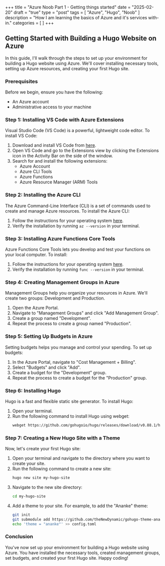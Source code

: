 +++
title = "Azure Noob Part 1 - Getting things started"
date = "2025-02-20"
draft = "true"
type = "post"
tags = [ "Azure", "Hugo", "Noob" ]
description = "How I am learning the basics of Azure and it's services with-in."
categories = [ ]
+++
## Getting Started with Building a Hugo Website on Azure

In this guide, I'll walk through the steps to set up your environment for building a Hugo website using Azure. We'll cover installing necessary tools, setting up Azure resources, and creating your first Hugo site.

### Prerequisites

Before we begin, ensure you have the following:
- An Azure account
- Administrative access to your machine

### Step 1: Installing VS Code with Azure Extensions

Visual Studio Code (VS Code) is a powerful, lightweight code editor. To install VS Code:

1. Download and install VS Code from [here](https://code.visualstudio.com/).
2. Open VS Code and go to the Extensions view by clicking the Extensions icon in the Activity Bar on the side of the window.
3. Search for and install the following extensions:
    - Azure Account
    - Azure CLI Tools
    - Azure Functions
    - Azure Resource Manager (ARM) Tools

### Step 2: Installing the Azure CLI

The Azure Command-Line Interface (CLI) is a set of commands used to create and manage Azure resources. To install the Azure CLI:

1. Follow the instructions for your operating system [here](https://docs.microsoft.com/en-us/cli/azure/install-azure-cli).
2. Verify the installation by running `az --version` in your terminal.

### Step 3: Installing Azure Functions Core Tools

Azure Functions Core Tools lets you develop and test your functions on your local computer. To install:

1. Follow the instructions for your operating system [here](https://docs.microsoft.com/en-us/azure/azure-functions/functions-run-local).
2. Verify the installation by running `func --version` in your terminal.

### Step 4: Creating Management Groups in Azure

Management Groups help you organize your resources in Azure. We'll create two groups: Development and Production.

1. Open the Azure Portal.
2. Navigate to "Management Groups" and click "Add Management Group".
3. Create a group named "Development".
4. Repeat the process to create a group named "Production".

### Step 5: Setting Up Budgets in Azure

Setting budgets helps you manage and control your spending. To set up budgets:

1. In the Azure Portal, navigate to "Cost Management + Billing".
2. Select "Budgets" and click "Add".
3. Create a budget for the "Development" group.
4. Repeat the process to create a budget for the "Production" group.

### Step 6: Installing Hugo

Hugo is a fast and flexible static site generator. To install Hugo:

1. Open your terminal.
2. Run the following command to install Hugo using webget:
    ```sh
    webget https://github.com/gohugoio/hugo/releases/download/v0.88.1/hugo_extended_0.88.1_Windows-64bit.zip
    ```

### Step 7: Creating a New Hugo Site with a Theme

Now, let's create your first Hugo site:

1. Open your terminal and navigate to the directory where you want to create your site.
2. Run the following command to create a new site:
    ```sh
    hugo new site my-hugo-site
    ```
3. Navigate to the new site directory:
    ```sh
    cd my-hugo-site
    ```
4. Add a theme to your site. For example, to add the "Ananke" theme:
    ```sh
    git init
    git submodule add https://github.com/theNewDynamic/gohugo-theme-ananke.git themes/ananke
    echo 'theme = "ananke"' >> config.toml
    ```

### Conclusion

You've now set up your environment for building a Hugo website using Azure. You have installed the necessary tools, created management groups, set budgets, and created your first Hugo site. Happy coding!